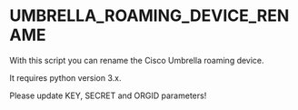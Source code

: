 # UMBRELLA_ROAMING_DEVICE_RENAME

With this script you can rename the Cisco Umbrella roaming device.

It requires python version 3.x.

Please update KEY, SECRET and ORGID parameters!

